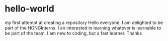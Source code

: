 # hello-world
my first attempt at creating a repository
Hello everyone. I am delighted to be part of the HGNGInterns. I an interested in learning whatever is learnable to be part of the team. I am new to coding, but a fast learner. Thanks
